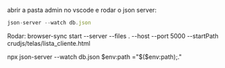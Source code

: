 abrir a pasta admin no vscode e 
rodar o json server: 
```js
json-server --watch db.json
```

Rodar: browser-sync start --server --files . --host --port 5000 --startPath crudjs/telas/lista_cliente.html

npx json-server --watch db.json
$env:path ="$($env:path);."
